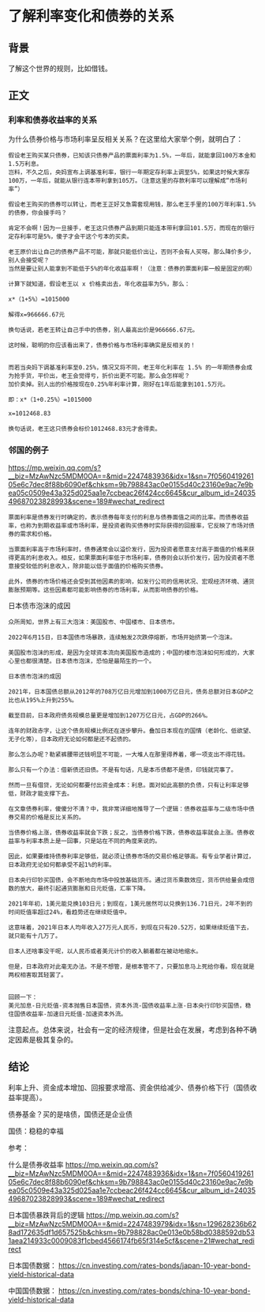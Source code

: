 # 了解利率变化和债券的关系

## 背景
了解这个世界的规则，比如借钱。

## 正文

### 利率和债券收益率的关系

为什么债券价格与市场利率呈反相关关系？在这里给大家举个例，就明白了：
```
假设老王购买某只债券，已知该只债券产品的票面利率为1.5%，一年后，就能拿回100万本金和1.5万利息。
岂料，不久之后，央妈宣布上调基准利率，银行一年期定存利率上调至5%，如果这时候大家存100万，一年后，就能从银行连本带利拿到105万。（注意这里的存款利率可以理解成“市场利率”）

假设老王购买的债券可以转让，而老王正好又急需套现用钱，那么老王手里的100万年利率1.5%的债券，你会接手吗？

肯定不会啊！因为一旦接手，老王这只债券产品到期只能连本带利拿回101.5万，而现在的银行定存利率可是5%，傻子才会干这个亏本的买卖。

老王原价出让自己的债券产品不可能，那就只能低价出让，否则不会有人买呀。那么降价多少，别人会接受呢？
当然是要让别人能拿到不能低于5%的年化收益率啊！（注意：债券的票面利率一般是固定的啊）

计算下就知道，假设老王以 x 价格卖出去，年化收益率为5%，那么：

x*（1+5%）=1015000

解得x=966666.67元

换句话说，若老王转让自己手中的债券，别人最高出价是966666.67元。

这时候，聪明的你应该看出来了，债券价格与市场利率确实是反相关的！


而若当央妈下调基准利率至0.25%，情况又将不同，老王年化利率在 1.5% 的一年期债券会成为抢手货，平价出，老王会觉得亏，折价出更不可能。那么会怎样呢？
加价卖掉。别人出的价格按现在0.25%年利率计算，刚好在1年后能拿到101.5万元。

即：x*（1+0.25%）=1015000

x=1012468.83

换句话说，老王这只债券会标价1012468.83元才舍得卖。

```


### 邻国的例子

https://mp.weixin.qq.com/s?__biz=MzAwNzc5MDM0OA==&mid=2247483936&idx=1&sn=7f056041926105e6c7dec8f88b6090ef&chksm=9b798843ac0e0155d40c23160e9ac7e9bea05c0509e43a325d025aa1e7ccbeac26f424cc6645&cur_album_id=2403549687023828993&scene=189#wechat_redirect

```
票面利率是债券发行时确定的，表示债券每年支付的利息与债券面值之间的比率。而债券收益率，也称为到期收益率或市场利率，是投资者购买债券时实际获得的回报率，它反映了市场对债券的需求和价格。

当票面利率高于市场利率时，债券通常会以溢价发行，因为投资者愿意支付高于面值的价格来获得更高的利息收入。相反，如果票面利率低于市场利率，债券则会以折价发行，因为投资者不愿意接受较低的利息收入，除非能以低于面值的价格购买债券。

此外，债券的市场价格还会受到其他因素的影响，如发行公司的信用状况、宏观经济环境、通货膨胀预期等。这些因素都可能影响债券的市场利率，从而影响债券的价格。

```
日本债市泡沫的成因

```
众所周知，世界上有三大泡沫：美国股市、中国楼市、日本债市。

2022年6月15日，日本国债市场暴跌，连续触发2次跌停熔断，市场开始挤第一个泡沫。

美国股市泡沫的形成，是因为全球资本流向美国股市造成的；中国的楼市泡沫如何形成的，大家心里也都很清楚。日本债市泡沫，恐怕是最陌生的一个。

日本债市泡沫的成因

2021年，日本国债总额从2012年的708万亿日元增加到1000万亿日元，债务总额对日本GDP之比也从195%上升到255%。

截至目前，日本政府债务规模总量更是增加到1207万亿日元，占GDP的266%。

连年的财政赤字，让这个债务规模比例还在逐步攀升。叠加日本现在的国情（老龄化、低欲望、无子化等），日本政府无论如何都是还不起债的。

那么怎么办呢？勒紧裤腰带还钱明显不可能，一大堆人在那里得养着，哪一项支出不得花钱。

那么只有一个办法：借新债还旧债。不是有句话，凡是本币债都不是债，印钱就完事了。

然而一旦有借贷，无论如何都要付出资金成本：利息。面对如此高额的负债，只有让利率足够低，财政才能支撑下去。

在文章债券利率，傻傻分不清？中，我非常详细地推导了一个逻辑：债券收益率与二级市场中债券交易的价格是反比关系的。

当债券价格上涨，债券收益率就会下跌；反之，当债券价格下跌，债券收益率就会上涨。债券收益率与利率本质上是一回事，只是站在不同的角度来说的。

因此，如果要维持债券利率足够低，就必须让债券市场的交易价格足够高。有专业学者计算过，日本政府无论如何都承受不起1%的利率。

日本央行印钞买国债，会不断地向市场中投放基础货币。通过货币乘数效应，货币供给量会成倍数的放大，最终引起通货膨胀和日元贬值，汇率下降。

2021年年初，1美元能兑换103日元；到现在，1美元居然可以兑换到136.71日元，2年不到的时间贬值率超过24%，看趋势还在继续贬值中。

这意味着，2021年日本人均年收入27万元人民币，到现在只有20.52万，如果继续贬值下去，就只能有十几万了。

日本人还啥事没干呢，以人民币或者美元计价的收入躺着都在被动地缩水。

但是，日本政府对此毫无办法。不是不想管，是根本管不了，只要加息马上死给你看。现在就是两权相害取其轻罢了。


回顾一下：
美元加息-日元贬值-资本抛售日本国债，资本外流-国债收益率上涨-日本央行印钞买国债，稳住国债收益率-加速日元贬值-加速资本外流。

```

注意起点。总体来说，社会有一定的经济规律，但是社会在发展，考虑到各种不确定因素是极其复杂的。

## 结论
利率上升、资金成本增加、回报要求增高、资金供给减少、债券价格下行（国债收益率提高）。

债券基金？买的是啥债，国债还是企业债

国债：稳稳的幸福

参考：

什么是债券收益率
https://mp.weixin.qq.com/s?__biz=MzAwNzc5MDM0OA==&mid=2247483936&idx=1&sn=7f056041926105e6c7dec8f88b6090ef&chksm=9b798843ac0e0155d40c23160e9ac7e9bea05c0509e43a325d025aa1e7ccbeac26f424cc6645&cur_album_id=2403549687023828993&scene=189#wechat_redirect

日本国债暴跌背后的逻辑
https://mp.weixin.qq.com/s?__biz=MzAwNzc5MDM0OA==&mid=2247483979&idx=1&sn=129628236b628ad172635df1d657525b&chksm=9b798828ac0e013e0b58bd0388592db531aea214933c0009083f1cbed4566174fb65f314e5cf&scene=21#wechat_redirect

日本国债数据：
https://cn.investing.com/rates-bonds/japan-10-year-bond-yield-historical-data

中国国债数据：
https://cn.investing.com/rates-bonds/china-10-year-bond-yield-historical-data

